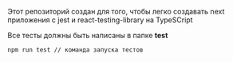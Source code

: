 Этот репозиторий создан для того, чтобы легко создавать next приложения с jest и
react-testing-library на TypeSCript

Все тесты должны быть написаны в папке **test**

```
npm run test // команда запуска тестов
```

